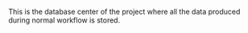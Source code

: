 This is the database center of the project where all the data produced during normal workflow is stored.
